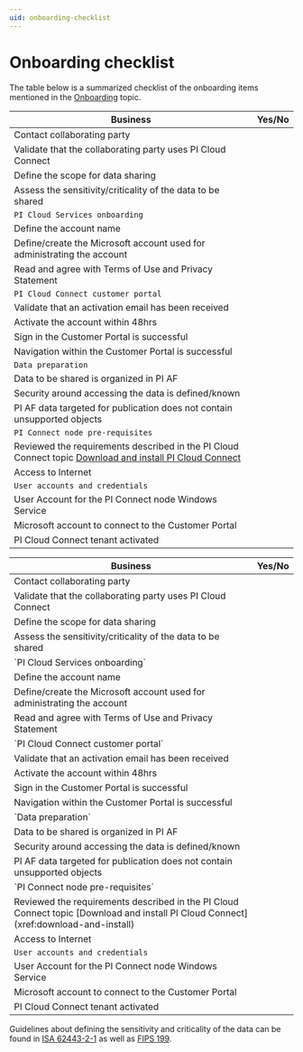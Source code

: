 ```yaml
---
uid: onboarding-checklist
---
```


# Onboarding checklist
 
The table below is a summarized checklist of the onboarding items mentioned in the [Onboarding](xref:onboarding)  topic.

| Business | Yes/No |
| --- | --- |
| Contact collaborating party | |
| Validate that the collaborating party uses PI Cloud Connect | |
| Define the scope for data sharing | |
| Assess the sensitivity/criticality of the data to be shared | |
| `PI Cloud Services onboarding` |
| Define the account name | |
| Define/create the Microsoft account used for administrating the account | |
| Read and agree with Terms of Use and Privacy Statement | |
| `PI Cloud Connect customer portal` |
| Validate that an activation email has been received | |
| Activate the account within 48hrs | |
| Sign in the Customer Portal is successful | |
| Navigation within the Customer Portal is successful | |
| `Data preparation` |
| Data to be shared is organized in PI AF | |
| Security around accessing the data is defined/known | |
| PI AF data targeted for publication does not contain unsupported objects | |
| `PI Connect node pre-requisites` |
| Reviewed the requirements described in the PI Cloud Connect topic [Download and install PI Cloud Connect](xref:download-and-install) | |
| Access to Internet | |
| `User accounts and credentials` |
| User Account for the PI Connect node Windows Service | |
| Microsoft account to connect to the Customer Portal | |
| PI Cloud Connect tenant activated | |

<table>
  <thead><tr>
    <th>Business</th><th>Yes/No</th>
  </tr></thead>
  <tbody><tr>
    <td>Contact collaborating party</td><td></td>
  </tr>    
  <tr>
    <td>Validate that the collaborating party uses PI Cloud Connect</td><td></td>
  </tr>
  <tr>
    <td>Define the scope for data sharing</td><td></td>
  </tr>
  <tr>
    <td>Assess the sensitivity/criticality of the data to be shared</td><td></td>
  </tr>
  <tr>
    <td colspan=2>`PI Cloud Services onboarding`</td>
  </tr>
  <tr>
    <td>Define the account name</td><td></td>
  </tr>
  <tr>
    <td>Define/create the Microsoft account used for administrating the account</td><td></td>
  </tr>
  <tr>
    <td>Read and agree with Terms of Use and Privacy Statement</td><td></td>
  </tr>
  <tr>
    <td colspan=2>`PI Cloud Connect customer portal`</td>
  </tr>
  <tr>
    <td>Validate that an activation email has been received</td><td></td>
  </tr>
  <tr>
    <td>Activate the account within 48hrs</td><td></td>
  </tr>
  <tr>
    <td>Sign in the Customer Portal is successful</td><td></td>
  </tr>
  <tr>
    <td>Navigation within the Customer Portal is successful</td><td></td>
  </tr>
  <tr>
    <td colspan=2>`Data preparation`</td>
  </tr>
  <tr>
    <td>Data to be shared is organized in PI AF</td><td></td>
  </tr>
  <tr>
    <td>Security around accessing the data is defined/known</td><td></td>
  </tr>
  <tr>
    <td>PI AF data targeted for publication does not contain unsupported objects</td><td></td>
  </tr>
  <tr>
    <td colspan=2>`PI Connect node pre-requisites`</td>
  </tr>
  <tr>
    <td>Reviewed the requirements described in the PI Cloud Connect topic [Download and install PI Cloud Connect](xref:download-and-install)</td><td></td>
  </tr>
  <tr>
    <td>Access to Internet</td><td></td>
  </tr>
  <tr>
    <td colspan=2><code>User accounts and credentials</code></td>
  </tr>
  <tr>
    <td>User Account for the PI Connect node Windows Service</td><td></td>
  </tr>
  <tr>
    <td>Microsoft account to connect to the Customer Portal</td><td></td>
  </tr>
  <tr>
    <td>PI Cloud Connect tenant activated</td><td></td>
  </tr>
  </tbody></table>


Guidelines about defining the sensitivity and criticality of the data can be found in [ISA 62443-2-1](https://www.isa.org/products/isa-62443-2-1-2009-security-for-industrial-automat) as well as [FIPS 199](http://csrc.nist.gov/publications/fips/fips199/FIPS-PUB-199-final.pdf).

